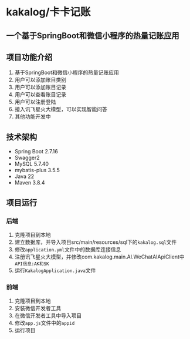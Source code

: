 # kakalog/卡卡记账
## 一个基于SpringBoot和微信小程序的热量记账应用

## 项目功能介绍
1. 基于SpringBoot和微信小程序的热量记账应用
2. 用户可以添加账目类别
3. 用户可以添加账目记录
4. 用户可以查看账目记录
5. 用户可以注册登陆
6. 接入讯飞星火大模型，可以实现智能问答
7. 其他功能开发中

## 技术架构
- Spring Boot 2.7.16
- Swagger2
- MySQL 5.7.40
- mybatis-plus 3.5.5
- Java 22
- Maven 3.8.4

## 项目运行
### 后端
1. 克隆项目到本地
2. 建立数据库，并导入项目src/main/resources/sql下的`kakalog.sql`文件
3. 修改`application.yml`文件中的数据库连接信息
4. 注册讯飞星火大模型，并修改com.kakalog.main.AI.WeChatAIApiClient中 `API信息:AK和SK`
5. 运行`KakalogApplication.java`文件
### 前端
1. 克隆项目到本地
2. 安装微信开发者工具
3. 在微信开发者工具中导入项目
4. 修改`app.js`文件中的`appid`
5. 运行项目